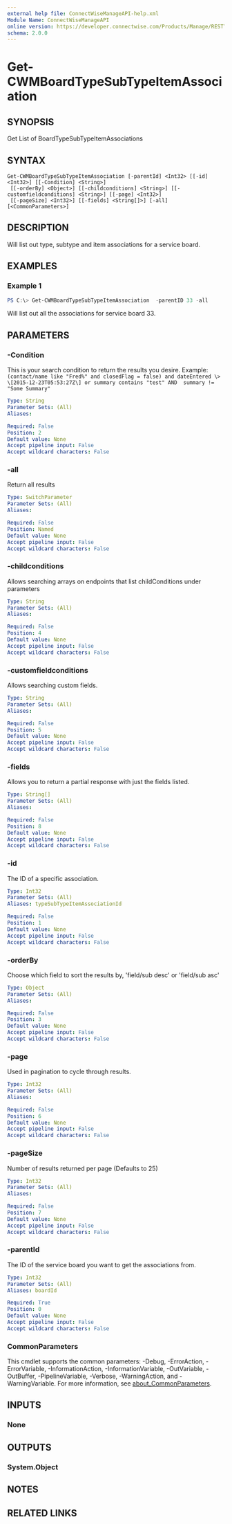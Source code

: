 ```yaml
---
external help file: ConnectWiseManageAPI-help.xml
Module Name: ConnectWiseManageAPI
online version: https://developer.connectwise.com/Products/Manage/REST?#/BoardTypes
schema: 2.0.0
---
```


# Get-CWMBoardTypeSubTypeItemAssociation

## SYNOPSIS
Get List of BoardTypeSubTypeItemAssociations

## SYNTAX

```
Get-CWMBoardTypeSubTypeItemAssociation [-parentId] <Int32> [[-id] <Int32>] [[-Condition] <String>]
 [[-orderBy] <Object>] [[-childconditions] <String>] [[-customfieldconditions] <String>] [[-page] <Int32>]
 [[-pageSize] <Int32>] [[-fields] <String[]>] [-all] [<CommonParameters>]
```

## DESCRIPTION
Will list out type, subtype and item associations for a service board.

## EXAMPLES

### Example 1
```powershell
PS C:\> Get-CWMBoardTypeSubTypeItemAssociation  -parentID 33 -all
```

Will list out all the associations for service board 33.

## PARAMETERS

### -Condition
This is your search condition to return the results you desire.
Example: `(contact/name like "Fred%" and closedFlag = false) and dateEntered \> \[2015-12-23T05:53:27Z\] or summary contains "test" AND  summary != "Some Summary"`

```yaml
Type: String
Parameter Sets: (All)
Aliases:

Required: False
Position: 2
Default value: None
Accept pipeline input: False
Accept wildcard characters: False
```

### -all
Return all results

```yaml
Type: SwitchParameter
Parameter Sets: (All)
Aliases:

Required: False
Position: Named
Default value: None
Accept pipeline input: False
Accept wildcard characters: False
```

### -childconditions
Allows searching arrays on endpoints that list childConditions under parameters

```yaml
Type: String
Parameter Sets: (All)
Aliases:

Required: False
Position: 4
Default value: None
Accept pipeline input: False
Accept wildcard characters: False
```

### -customfieldconditions
Allows searching custom fields.

```yaml
Type: String
Parameter Sets: (All)
Aliases:

Required: False
Position: 5
Default value: None
Accept pipeline input: False
Accept wildcard characters: False
```

### -fields
Allows you to return a partial response with just the fields listed.

```yaml
Type: String[]
Parameter Sets: (All)
Aliases:

Required: False
Position: 8
Default value: None
Accept pipeline input: False
Accept wildcard characters: False
```

### -id
The ID of a specific association.

```yaml
Type: Int32
Parameter Sets: (All)
Aliases: typeSubTypeItemAssociationId

Required: False
Position: 1
Default value: None
Accept pipeline input: False
Accept wildcard characters: False
```

### -orderBy
Choose which field to sort the results by, 'field/sub desc' or 'field/sub asc'

```yaml
Type: Object
Parameter Sets: (All)
Aliases:

Required: False
Position: 3
Default value: None
Accept pipeline input: False
Accept wildcard characters: False
```

### -page
Used in pagination to cycle through results.

```yaml
Type: Int32
Parameter Sets: (All)
Aliases:

Required: False
Position: 6
Default value: None
Accept pipeline input: False
Accept wildcard characters: False
```

### -pageSize
Number of results returned per page (Defaults to 25)

```yaml
Type: Int32
Parameter Sets: (All)
Aliases:

Required: False
Position: 7
Default value: None
Accept pipeline input: False
Accept wildcard characters: False
```

### -parentId
The ID of the service board you want to get the associations from.

```yaml
Type: Int32
Parameter Sets: (All)
Aliases: boardId

Required: True
Position: 0
Default value: None
Accept pipeline input: False
Accept wildcard characters: False
```

### CommonParameters
This cmdlet supports the common parameters: -Debug, -ErrorAction, -ErrorVariable, -InformationAction, -InformationVariable, -OutVariable, -OutBuffer, -PipelineVariable, -Verbose, -WarningAction, and -WarningVariable. For more information, see [about_CommonParameters](http://go.microsoft.com/fwlink/?LinkID=113216).

## INPUTS

### None
## OUTPUTS

### System.Object
## NOTES

## RELATED LINKS
